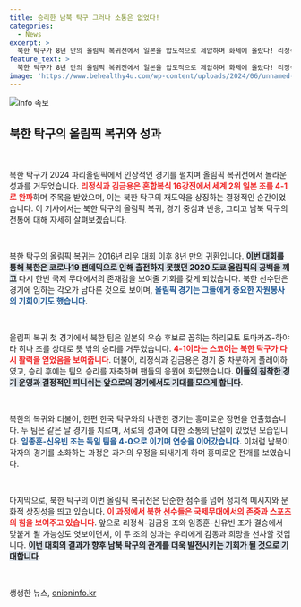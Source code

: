 ```yaml
---
title: 승리한 남북 탁구 그러나 소통은 없었다!
categories:
  - News
excerpt: >
  북한 탁구가 8년 만의 올림픽 복귀전에서 일본을 압도적으로 제압하며 화제에 올랐다! 리정식과 김금용 조는 일본의 세계 2위팀을 41로 격파하며 16강에 진출, 전 세계 팬들의 주목을 받고 있다.
feature_text: >
  북한 탁구가 8년 만의 올림픽 복귀전에서 일본을 압도적으로 제압하며 화제에 올랐다! 리정식과 김금용 조는 일본의 세계 2위팀을 41로 격파하며 16강에 진출, 전 세계 팬들의 주목을 받고 있다.
image: 'https://www.behealthy4u.com/wp-content/uploads/2024/06/unnamed-file.png'
---
```


<p><img src="https://www.behealthy4u.com/wp-content/uploads/2024/06/unnamed-file.png" alt="info 속보" /></p>

<h2 data-ke-size="size26">북한 탁구의 올림픽 복귀와 성과</h2>

<p data-ke-size="size16">&nbsp;</p>

<p>북한 탁구가 2024 파리올림픽에서 인상적인 경기를 펼치며 올림픽 복귀전에서 놀라운 성과를 거두었습니다. <b><span style="color: #ee2323;">리정식과 김금용은 혼합복식 16강전에서 세계 2위 일본 조를 4-1로 완파</span></b>하며 주목을 받았으며, 이는 북한 탁구의 재도약을 상징하는 결정적인 순간이었습니다. 이 기사에서는 북한 탁구의 올림픽 복귀, 경기 중심과 반응, 그리고 남북 탁구의 전통에 대해 자세히 살펴보겠습니다.</p>

<p data-ke-size="size16">&nbsp;</p>

<p>북한 탁구의 올림픽 복귀는 2016년 리우 대회 이후 8년 만의 귀환입니다. <b><span style="background-color: #21538527;">이번 대회를 통해 북한은 코로나19 팬데믹으로 인해 출전하지 못했던 2020 도쿄 올림픽의 공백을 깨고</span></b> 다시 한번 국제 무대에서의 존재감을 보여줄 기회를 갖게 되었습니다. 북한 선수단은 경기에 임하는 각오가 남다른 것으로 보이며, <b><span style="color: #1a5490;">올림픽 경기는 그들에게 중요한 자원봉사의 기회이기도 했습니다</span></b>.</p>

<p data-ke-size="size16">&nbsp;</p>

<p>올림픽 복귀 첫 경기에서 북한 팀은 일본의 우승 후보로 꼽히는 하리모토 토마카즈-하야타 히나 조를 상대로 뜻 밖의 승리를 거두었습니다. <b><span style="color: #ee2323;">4-1이라는 스코어는 북한 탁구가 다시 활력을 얻었음을 보여줍니다</span></b>. 더불어, 리정식과 김금용은 경기 중 차분하게 플레이하였고, 승리 후에는 팀의 승리를 자축하며 팬들의 응원에 화답했습니다. <b><span style="background-color: #21538527;">이들의 침착한 경기 운영과 결정적인 피니쉬는 앞으로의 경기에서도 기대를 모으게 합니다</span></b>.</p>

<p data-ke-size="size16">&nbsp;</p>

<p>북한의 복귀와 더불어, 한편 한국 탁구와의 나란한 경기는 흥미로운 장면을 연출했습니다. 두 팀은 같은 날 경기를 치르며, 서로의 성과에 대한 소통의 단절이 있었던 모습입니다. <b><span style="color: #1a5490;">임종훈-신유빈 조는 독일 팀을 4-0으로 이기며 연승을 이어갔습니다</span></b>. 이처럼 남북이 각자의 경기를 소화하는 과정은 과거의 우정을 되새기게 하며 흥미로운 전개를 보였습니다.</p>

<p data-ke-size="size16">&nbsp;</p>

<p>마지막으로, 북한 탁구의 이번 올림픽 복귀전은 단순한 점수를 넘어 정치적 메시지와 문화적 상징성을 띄고 있습니다. <b><span style="color: #ee2323;">이 과정에서 북한 선수들은 국제무대에서의 존중과 스포츠의 힘을 보여주고 있습니다</span></b>. 앞으로 리정식-김금용 조와 임종훈-신유빈 조가 결승에서 맞붙게 될 가능성도 엿보이면서, 이 두 조의 성과는 우리에게 감동과 희망을 선사할 것입니다. <b><span style="background-color: #21538527;">이번 대회의 결과가 향후 남북 탁구의 관계를 더욱 발전시키는 기회가 될 것으로 기대합니다</span></b>. </p>

<p data-ke-size="size16">&nbsp;</p>
생생한 뉴스, <a href="https://onioninfo.kr" rel="dofollow">onioninfo.kr</a>


